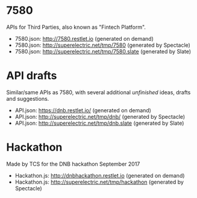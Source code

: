 # 7580

APIs for Third Parties, also known as "Fintech Platform".

* 7580.json: http://7580.restlet.io (generated on demand)
* 7580.json: http://superelectric.net/tmp/7580 (generated by Spectacle)
* 7580.json: http://superelectric.net/tmp/7580.slate (generated by Slate)

# API drafts

Similar/same APIs as 7580, with several additional _unfinished_ ideas, drafts and suggestions.

* API.json: https://dnb.restlet.io/ (generated on demand)
* API.json: http://superelectric.net/tmp/dnb/ (generated by Spectacle)
* API.json: http://superelectric.net/tmp/dnb.slate (generated by Slate)

# Hackathon
Made by TCS for the DNB hackathon September 2017

* Hackathon.js: http://dnbhackathon.restlet.io (generated on demand)
* Hackathon.js: http://superelectric.net/tmp/hackathon (generated by Spectacle)




